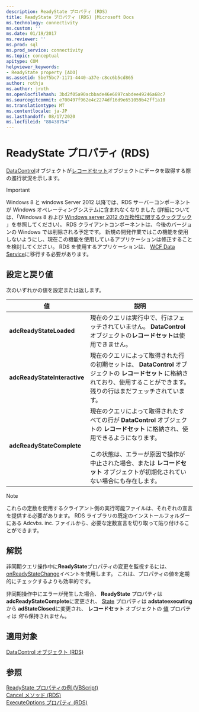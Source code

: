 ```yaml
---
description: ReadyState プロパティ (RDS)
title: ReadyState プロパティ (RDS) |Microsoft Docs
ms.technology: connectivity
ms.custom: ''
ms.date: 01/19/2017
ms.reviewer: ''
ms.prod: sql
ms.prod_service: connectivity
ms.topic: conceptual
apitype: COM
helpviewer_keywords:
- ReadyState property [ADO]
ms.assetid: 5be75bc7-1171-4440-a37e-c8cc6b5cd865
author: rothja
ms.author: jroth
ms.openlocfilehash: 3bd2f05a90acbbade46e6897cabdee49246a68c7
ms.sourcegitcommit: e700497f962e4c2274df16d9e651059b42ff1a10
ms.translationtype: MT
ms.contentlocale: ja-JP
ms.lasthandoff: 08/17/2020
ms.locfileid: "88438754"
---
```

# <a name="readystate-property-rds"></a>ReadyState プロパティ (RDS)
[DataControl](../../../ado/reference/rds-api/datacontrol-object-rds.md)オブジェクトが[レコードセット](../../../ado/reference/ado-api/recordset-object-ado.md)オブジェクトにデータを取得する際の進行状況を示します。  
  
> [!IMPORTANT]
>  Windows 8 と windows Server 2012 以降では、RDS サーバーコンポーネントが Windows オペレーティングシステムに含まれなくなりました (詳細については、「Windows 8 および [Windows server 2012 の互換性に関するクックブック](https://www.microsoft.com/download/details.aspx?id=27416) 」を参照してください)。 RDS クライアントコンポーネントは、今後のバージョンの Windows では削除される予定です。 新規の開発作業ではこの機能を使用しないようにし、現在この機能を使用しているアプリケーションは修正することを検討してください。 RDS を使用するアプリケーションは、 [WCF Data Service](https://go.microsoft.com/fwlink/?LinkId=199565)に移行する必要があります。  
  
## <a name="settings-and-return-values"></a>設定と戻り値  
 次のいずれかの値を設定または返します。  
  
|値|説明|  
|-----------|-----------------|  
|**adcReadyStateLoaded**|現在のクエリは実行中で、行はフェッチされていません。 **DataControl**オブジェクトの**レコードセット**は使用できません。|  
|**adcReadyStateInteractive**|現在のクエリによって取得された行の初期セットは、 **DataControl** オブジェクトの **レコードセット** に格納されており、使用することができます。 残りの行はまだフェッチされています。|  
|**adcReadyStateComplete**|現在のクエリによって取得されたすべての行が **DataControl** オブジェクトの **レコードセット** に格納され、使用できるようになります。<br /><br /> この状態は、エラーが原因で操作が中止された場合、または **レコードセット** オブジェクトが初期化されていない場合にも存在します。|  
  
> [!NOTE]
>  これらの定数を使用するクライアント側の実行可能ファイルは、それぞれの宣言を提供する必要があります。 RDS ライブラリの既定のインストールフォルダーにある Adcvbs. inc. ファイルから、必要な定数宣言を切り取って貼り付けることができます。  
  
## <a name="remarks"></a>解説  
 非同期クエリ操作中に**ReadyState**プロパティの変更を監視するには、 [onReadyStateChange](../../../ado/reference/rds-api/onreadystatechange-event-rds.md)イベントを使用します。 これは、プロパティの値を定期的にチェックするよりも効率的です。  
  
 非同期操作中にエラーが発生した場合、 **ReadyState** プロパティは **adcReadyStateComplete**に変更され、 [State](../../../ado/reference/ado-api/state-property-ado.md) プロパティは **adstateexecuting** から **adStateClosed**に変更され、 **レコードセット** オブジェクトの [値](../../../ado/reference/ado-api/value-property-ado.md) プロパティは *何も*保持されません。  
  
## <a name="applies-to"></a>適用対象  
 [DataControl オブジェクト (RDS)](../../../ado/reference/rds-api/datacontrol-object-rds.md)  
  
## <a name="see-also"></a>参照  
 [ReadyState プロパティの例 (VBScript)](../../../ado/reference/rds-api/readystate-property-example-vbscript.md)   
 [Cancel メソッド (RDS)](../../../ado/reference/rds-api/cancel-method-rds.md)   
 [ExecuteOptions プロパティ (RDS)](../../../ado/reference/rds-api/executeoptions-property-rds.md)


